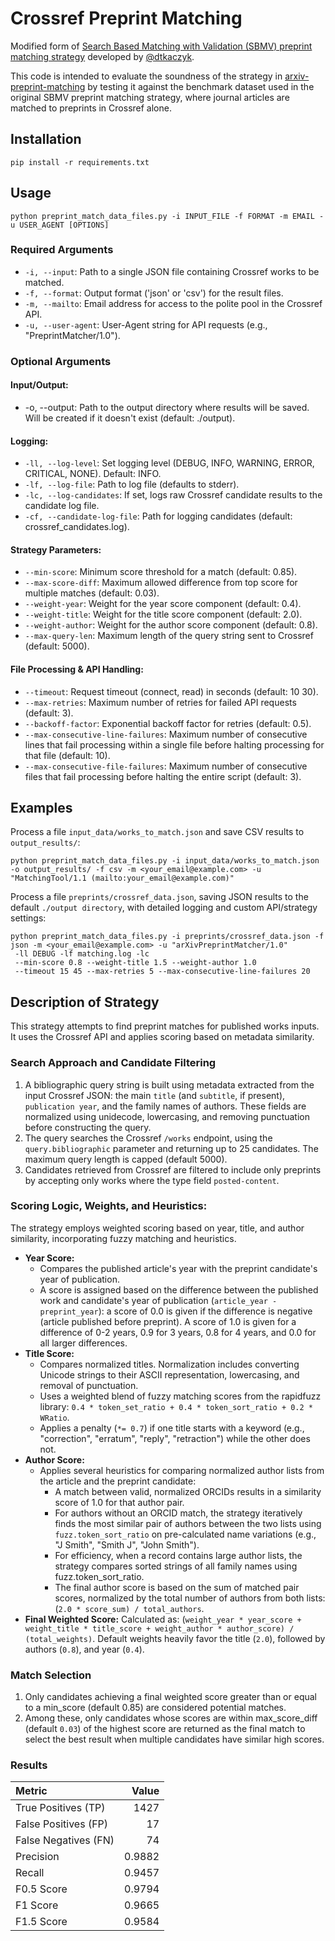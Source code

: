 # **Crossref Preprint Matching**

Modified form of [Search Based Matching with Validation (SBMV) preprint matching strategy](https://gitlab.com/crossref/labs/marple/-/blob/main/strategies_available/preprint_sbmv/strategy.py?ref_type=heads) developed by [@dtkaczyk](https://github.com/dtkaczyk). 

This code is intended to evaluate the soundness of the strategy in [arxiv-preprint-matching](https://github.com/cometadata/arxiv-preprint-matching) by testing it against the benchmark dataset used in the original SBMV preprint matching strategy, where journal articles are matched to preprints in Crossref alone.


## **Installation**
```
pip install -r requirements.txt
```
## **Usage**
```
python preprint_match_data_files.py -i INPUT_FILE -f FORMAT -m EMAIL -u USER_AGENT [OPTIONS]
```
### **Required Arguments**

* `-i, --input`: Path to a single JSON file containing Crossref works to be matched.  
* `-f, --format`: Output format ('json' or 'csv') for the result files.  
* `-m, --mailto`: Email address for access to the polite pool in the Crossref API.  
* `-u, --user-agent`: User-Agent string for API requests (e.g., "PreprintMatcher/1.0").

### **Optional Arguments**

#### **Input/Output:**

* -o, --output: Path to the output directory where results will be saved. Will be created if it doesn't exist (default: ./output).

#### **Logging:**

* `-ll, --log-level`: Set logging level (DEBUG, INFO, WARNING, ERROR, CRITICAL, NONE). Default: INFO.  
* `-lf, --log-file`: Path to log file (defaults to stderr).  
* `-lc, --log-candidates`: If set, logs raw Crossref candidate results to the candidate log file.  
* `-cf, --candidate-log-file`: Path for logging candidates (default: crossref_candidates.log).

#### **Strategy Parameters:**

* `--min-score`: Minimum score threshold for a match (default: 0.85).  
* `--max-score-diff`: Maximum allowed difference from top score for multiple matches (default: 0.03).  
* `--weight-year`: Weight for the year score component (default: 0.4).  
* `--weight-title`: Weight for the title score component (default: 2.0).  
* `--weight-author`: Weight for the author score component (default: 0.8).  
* `--max-query-len`: Maximum length of the query string sent to Crossref (default: 5000).

#### **File Processing & API Handling:**

* `--timeout`: Request timeout (connect, read) in seconds (default: 10 30).  
* `--max-retries`: Maximum number of retries for failed API requests (default: 3).  
* `--backoff-factor`: Exponential backoff factor for retries (default: 0.5).  
* `--max-consecutive-line-failures`: Maximum number of consecutive lines that fail processing within a single file before halting processing for that file (default: 10).  
* `--max-consecutive-file-failures`: Maximum number of consecutive files that fail processing before halting the entire script (default: 3).

## **Examples**

Process a file `input_data/works_to_match.json` and save CSV results to `output_results/`:

```
python preprint_match_data_files.py -i input_data/works_to_match.json -o output_results/ -f csv -m <your_email@example.com> -u "MatchingTool/1.1 (mailto:your_email@example.com)"
```

Process a file `preprints/crossref_data.json`, saving JSON results to the default `./output directory`, with detailed logging and custom API/strategy settings:

```
python preprint_match_data_files.py -i preprints/crossref_data.json -f json -m <your_email@example.com> -u "arXivPreprintMatcher/1.0"   
 -ll DEBUG -lf matching.log -lc   
 --min-score 0.8 --weight-title 1.5 --weight-author 1.0   
 --timeout 15 45 --max-retries 5 --max-consecutive-line-failures 20
```

## **Description of Strategy**

This strategy attempts to find preprint matches for published works inputs. It uses the Crossref API and applies scoring based on metadata similarity.

### Search Approach and Candidate Filtering

1. A bibliographic query string is built using metadata extracted from the input Crossref JSON: the main `title` (and `subtitle`, if present), `publication year`, and the family names of authors. These fields are normalized using unidecode, lowercasing, and removing punctuation before constructing the query.  
2. The query searches the Crossref `/works` endpoint, using the `query.bibliographic` parameter and returning up to 25 candidates. The maximum query length is capped (default 5000).  
3. Candidates retrieved from Crossref are filtered to include only preprints by accepting only works where the type field `posted-content`.

### Scoring Logic, Weights, and Heuristics:

The strategy employs weighted scoring based on year, title, and author similarity, incorporating fuzzy matching and heuristics.

* **Year Score:**  
  * Compares the published article's year with the preprint candidate's year of publication.  
  * A score is assigned based on the difference between the published work and candidate's year of publication (`article_year - preprint_year`): a score of 0.0 is given if the difference is negative (article published before preprint). A score of 1.0 is given for a difference of 0-2 years, 0.9 for 3 years, 0.8 for 4 years, and 0.0 for all larger differences. 
* **Title Score:**  
  * Compares normalized titles. Normalization includes converting Unicode strings to their ASCII representation, lowercasing, and removal of punctuation.  
  * Uses a weighted blend of fuzzy matching scores from the rapidfuzz library: `0.4 * token_set_ratio + 0.4 * token_sort_ratio + 0.2 * WRatio`.  
  * Applies a penalty (`*= 0.7`) if one title starts with a keyword (e.g., "correction", "erratum", "reply", "retraction") while the other does not.  
* **Author Score:**  
  * Applies several heuristics for comparing normalized author lists from the article and the preprint candidate:  
    * A match between valid, normalized ORCIDs results in a similarity score of 1.0 for that author pair.  
    * For authors without an ORCID match, the strategy iteratively finds the most similar pair of authors between the two lists using `fuzz.token_sort_ratio` on pre-calculated name variations (e.g., "J Smith", "Smith J", "John Smith").  
    * For efficiency, when a record contains large author lists, the strategy compares sorted strings of all family names using fuzz.token_sort_ratio.  
    * The final author score is based on the sum of matched pair scores, normalized by the total number of authors from both lists: (`2.0 * score_sum) / total_authors`.  
* **Final Weighted Score:** Calculated as: (`weight_year * year_score + weight_title * title_score + weight_author * author_score) / (total_weights)`. Default weights heavily favor the title (`2.0`), followed by authors (`0.8`), and year (`0.4`).

### Match Selection

1. Only candidates achieving a final weighted score greater than or equal to a min_score (default 0.85) are considered potential matches.  
2. Among these, only candidates whose scores are within max_score_diff (default `0.03`) of the highest score are returned as the final match to select the best result when multiple candidates have similar high scores.

### Results

| Metric                    |     Value |  
|:--------------------------|----------:|  
| True Positives (TP)       | 1427      |  
| False Positives (FP)      |   17      |  
| False Negatives (FN)      |   74      |  
| Precision                 |    0.9882 |  
| Recall                    |    0.9457 |  
| F0.5 Score                |    0.9794 |
| F1 Score                  |    0.9665 |
| F1.5 Score                |    0.9584 |
